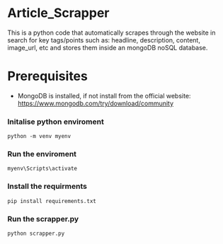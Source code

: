 # Article_Scrapper
This is a python code that automatically scrapes through the website in search for key tags/points such as: headline, description, content, image_url, etc and stores them inside an mongoDB noSQL database.

# Prerequisites
* MongoDB is installed, if not install from the official website: https://www.mongodb.com/try/download/community

### Initalise python enviroment
```
python -m venv myenv
```
### Run the enviroment
```
myenv\Scripts\activate
```

### Install the requirments
```
pip install requirements.txt
```
### Run the scrapper.py
```
python scrapper.py
```

